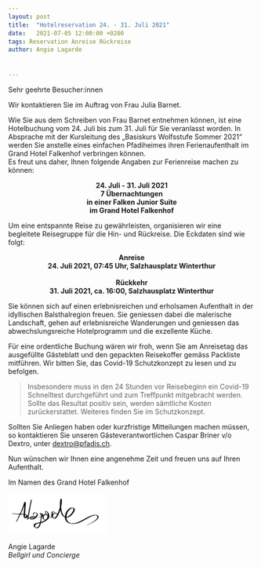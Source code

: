 ```yaml
---
layout: post
title:  "Hotelreservation 24. - 31. Juli 2021"
date:   2021-07-05 12:00:00 +0200
tags: Reservation Anreise Rückreise
author: Angie Lagarde


---
```


Sehr geehrte Besucher:innen  

Wir kontaktieren Sie im Auftrag von Frau Julia Barnet.  

Wie Sie aus dem Schreiben von Frau Barnet entnehmen können, ist eine Hotelbuchung vom 24. Juli bis zum 31. Juli für Sie veranlasst worden. In Absprache mit der Kursleitung des „Basiskurs Wolfsstufe Sommer 2021“ werden Sie anstelle eines einfachen Pfadiheimes ihren Ferienaufenthalt im Grand Hotel Falkenhof verbringen können.  
Es freut uns daher, Ihnen folgende Angaben zur Ferienreise machen zu können:

<p align="center">
<strong> 24. Juli - 31. Juli 2021 </strong><br>
<strong> 7 Übernachtungen</strong><br>
<strong> in einer Falken Junior Suite</strong><br>
<strong> im Grand Hotel Falkenhof</strong><br>
</p>

Um eine entspannte Reise zu gewährleisten, organisieren wir eine begleitete Reisegruppe für die Hin- und Rückreise. Die Eckdaten sind wie folgt:  

<p align="center">
<strong> Anreise </strong><br>
<strong> 24. Juli 2021, 07:45 Uhr, Salzhausplatz Winterthur</strong><br><br>
<strong> Rückkehr</strong><br>
<strong> 31. Juli 2021, ca. 16:00, Salzhausplatz Winterthur</strong><br>
</p>  

Sie können sich auf einen erlebnisreichen und erholsamen Aufenthalt in der idyllischen Balsthalregion freuen. Sie geniessen dabei die malerische Landschaft, gehen auf erlebnisreiche Wanderungen und geniessen das abwechslungsreiche Hotelprogramm und die exzellente Küche.  

Für eine ordentliche Buchung wären wir froh, wenn Sie am Anreisetag das ausgefüllte Gästeblatt und den gepackten Reisekoffer gemäss Packliste mitführen. Wir bitten Sie, das Covid-19 Schutzkonzept zu lesen und zu befolgen.  

> Insbesondere muss in den 24 Stunden vor Reisebeginn ein Covid-19 Schnelltest durchgeführt und zum Treffpunkt mitgebracht werden. Sollte das Resultat positiv sein, werden sämtliche Kosten zurückerstattet. Weiteres finden Sie im Schutzkonzept.  

Sollten Sie Anliegen haben oder kurzfristige Mitteilungen machen müssen, so kontaktieren Sie unseren Gästeverantwortlichen Caspar Briner v/o Dextro, unter <dextro@pfadis.ch>.  

Nun wünschen wir Ihnen eine angenehme Zeit und freuen uns auf Ihren Aufenthalt.  


Im Namen des Grand Hotel Falkenhof

<img src="/assets/unterschrift_ALagarde.png" alt="unterschrift" width=200 />

Angie Lagarde  
*Bellgirl und Concierge*
